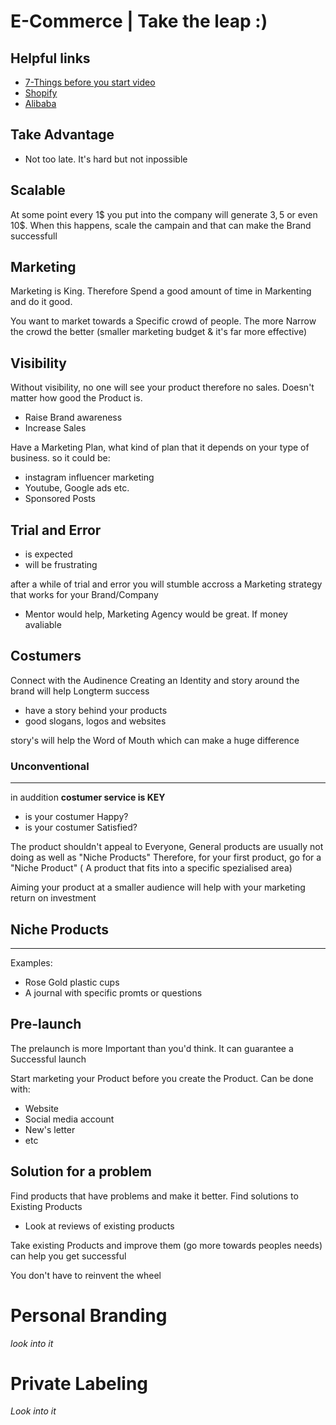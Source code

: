 # E-Commerce | Take the leap :)

## Helpful links
- [7-Things before you start video](https://www.youtube.com/watch?v=wq1GDVwWz3g&ab_channel=CharlieChang)
- [Shopify](https://www.shopify.com/free-trial?irclickid=QVsUTZ0XdxyPRPNwv9wC4xpkUkF0kQ1tl0Q3TU0&irgwc=1&partner=4095081&affpt=excluded)
- [Alibaba](https://www.alibaba.com/?src=sem_ggl&field=UG&from=sem_ggl&cmpgn=9922923043&adgrp=97780318062&fditm=&tgt=kwd-14739453&locintrst=&locphyscl=1030634&mtchtyp=e&ntwrk=g&device=c&dvcmdl=&creative=439312800697&plcmnt=&plcmntcat=&aceid=&position=&gad=1&gclid=Cj0KCQjwj_ajBhCqARIsAA37s0zcGF8imTMI3WnMUvYfQvv19nK3yopS_mf9_KXD78xYp8pepjcT8fIaAjsKEALw_wcB)

## Take Advantage

- Not too late. It's hard but not inpossible

## Scalable 

At some point every 1$ you put into the company will generate 3$, 5$ or even 10$. When this happens, scale the campain and that can make the Brand successfull

## Marketing

Marketing is King. Therefore Spend a good amount of time in Markenting and do it good.

You want to market towards a Specific crowd of people. The more Narrow the crowd the better (smaller marketing budget & it's far more effective) 

## Visibility 

Without visibility, no one will see your product therefore no sales. Doesn't matter how good the Product is.

- Raise Brand awareness
- Increase Sales

Have a Marketing Plan, what kind of plan that it depends on your type of business. so it could be:

- instagram influencer marketing
- Youtube, Google ads etc.
- Sponsored Posts


## Trial and Error 

- is expected
- will be frustrating

after a while of trial and error you will stumble accross a Marketing strategy that works for your Brand/Company

- Mentor would help, Marketing Agency would be great. If money avaliable

## Costumers

Connect with the Audinence
Creating an Identity and story around the brand will help Longterm success
- have a story behind your products
- good slogans, logos and websites

story's will help the Word of Mouth which can make a huge difference


### Unconventional
---
in auddition **costumer service is KEY**
- is your costumer Happy?
- is your costumer Satisfied?

The product shouldn't appeal to Everyone, General products are usually not doing as well as "Niche Products"
Therefore, for your first product, go for a "Niche Product" ( A product that fits into a specific spezialised area)

Aiming your product at a smaller audience will help with your marketing  return on investment

## Niche Products
---
Examples:
- Rose Gold plastic cups
- A journal with specific promts or questions

## Pre-launch

The prelaunch is more Important than you'd think.
It can guarantee a Successful launch

Start marketing your Product before you create the Product. Can be done with:
- Website
- Social media account 
- New's letter
- etc

## Solution for a problem
Find products that have problems and make it better. Find solutions to Existing Products

- Look at reviews of existing products

Take existing Products and improve them (go more towards peoples needs) can help you get successful

You don't have to reinvent the wheel



# Personal Branding

*look into it*

# Private Labeling

*Look into it*
